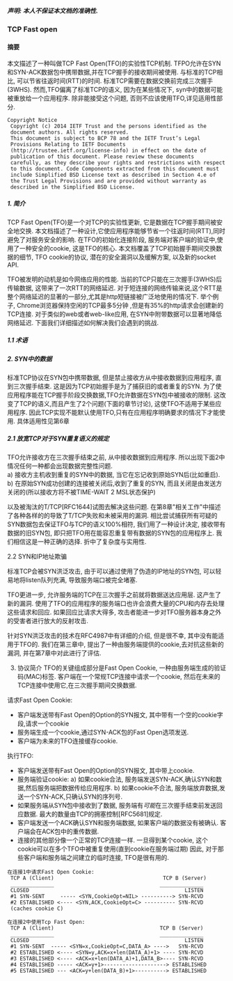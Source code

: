 ##### 声明: 本人不保证本文档的准确性.

### TCP Fast open

#### 摘要

本文描述了一种叫做TCP Fast Open(TFO)的实验性TCP机制. TFPO允许在SYN和SYN-ACK数据包中携带数据,并在TCP握手的接收期间被使用. 与标准的TCP相比, 可以节省往返时间(RTT)的时间.
标准TCP需要在数据交换前完成三次握手(3WHS). 然而,TFO偏离了标准TCP的语义, 因为在某些情况下, syn中的数据可能被重放给一个应用程序. 除非能接受这个问题, 否则不应该使用TFO,详见适用性部分.

```
Copyright Notice
 Copyright (c) 2014 IETF Trust and the persons identified as the
 document authors. All rights reserved.
 This document is subject to BCP 78 and the IETF Trust’s Legal
 Provisions Relating to IETF Documents
 (http://trustee.ietf.org/license-info) in effect on the date of
 publication of this document. Please review these documents
 carefully, as they describe your rights and restrictions with respect
 to this document. Code Components extracted from this document must
 include Simplified BSD License text as described in Section 4.e of
 the Trust Legal Provisions and are provided without warranty as
 described in the Simplified BSD License.
```

##### 1. 简介

TCP Fast Open(TFO)是一个对TCP的实验性更新, 它是数据在TCP握手期间被安全地交换. 本文档描述了一种设计,它使应用程序能够节省一个往返时间(RTT),同时避免了对服务安全的影响. 在TFO的初始化连接阶段,
服务端对客户端的验证中,使用了一种安全的cookie, 这是TFO的核心. 本文档覆盖了TCP初始握手期间交换数据的细节, TFO cookie的协议, 潜在的安全漏洞以及缓解方案, 以及新的socket API.

TFO被发明的动机是如今网络应用的性能. 当前的TCP只能在三次握手(3WHS)后传输数据, 这带来了一次RTT的网络延迟. 对于短连接的网络传输来说,这个RTT是整个网络延迟的显著的一部分,尤其是http短链接被广泛地使用的情况下.
举个例子, Chrome浏览器保持空闲的TCP最多5分钟 ,但是有35%的http请求会创建新的TCP连接. 对于类似的web或者web-like应用, 在SYN中附带数据可以显著地降低网络延迟. 下面我们详细描述如何解决我们会遇到的挑战.

##### 1.1 术语

##### 2. SYN中的数据

标准TCP协议在SYN包中携带数据, 但是禁止接收方从中接收数据到应用程序, 直到三次握手结束. 这是因为TCP初始握手是为了捕获旧的或者重复的SYN. 为了使应用程序能在TCP握手阶段交换数据,TFO允许数据在SYN包中被接收的限制.
这改变了TCP的语义,而且产生了2个问题(下面的章节讨论), 这使TFO不适用于某些应用程序. 因此TCP实现不能默认使用TFO,只有在应用程序明确要求的情况下才能使用. 具体适用性见第6章

##### 2.1 放宽TCP对于SYN重复语义的规定

TFO允许接收方在三次握手结束之前, 从中接收数据到应用程序. 所以出现下面2中情况任何一种都会出现数据完整性问题.   
a) 接收方主机收到重复的SYN中的数据, 当它在忘记收到原始SYN后(比如重启).   
b) 在原始SYN成功创建的连接被关闭后,收到了重复的SYN, 而且关闭是由发送方关闭的(所以接收方将不被TIME-WAIT 2 MSL状态保护)

以及被淘汰的T/TCP[RFC1644]试图去解决这些问题.
在第8章"相关工作"中描述了各种各样的的导致了T/TCP失败和未被采用的漏洞.
相比尝试捕获所有可疑的SYN数据包去保证TFO与TCP的语义100%相符,
我们用了一种设计决定, 接收带有数据的旧SYN包, 
即只把TFO用在能容忍重复带有数据的SYN包的应用程序上. 
我们相信这是一种正确的选择. 折中了复杂度与实用性.

2.2 SYN和IP地址欺骗

标准TCP会被SYN洪泛攻击, 由于可以通过使用了伪造的IP地址的SYN包, 可以轻易地将listen队列充满, 导致服务端口被完全堵塞.

TFO更进一步, 允许服务端的TCP在三次握手之前就将数据送达应用层. 
这产生了新的漏洞. 使用了TFO的应用程序的服务端口也许会浪费大量的CPU和内存去处理这些请求和回应. 
如果回应比请求大得多, 攻击者能进一步对TFO服务器本身之外的受害者进行放大的反射攻击.

针对SYN洪泛攻击的技术在RFC4987中有详细的介绍, 但是很不幸, 其中没有能适用于TFO的.
我们在第三章中, 提出了一种由服务端提供的cookie,去对抗这些新的漏洞, 并在第7章中对此进行了评估.


3. 协议简介
TFO的关键组成部分是Fast Open Cookie, 一种由服务端生成的验证码(MAC)标签.
客户端在一个常规TCP连接中请求一个cookie, 然后在未来的TCP连接中使用它,在三次握手期间交换数据.

请求Fast Open Cookie:

- 客户端发送带有Fast Open的Option的SYN报文, 其中带有一个空的cookie字段,请求一个cookie
- 服务端生成一个cookie,通过SYN-ACK包的Fast Open选项发送.
- 客户端为未来的TFO连接缓存cookie. 

执行TFO:
- 客户端发送带有Fast Open的Option的SYN报文, 其中带上cookie.
- 服务端验证cookie:
     a) 如果cookie合法, 服务端发送SYN-ACK,确认SYN和数据,然后服务端把数据传给应用程序.
     b) 如果cookie不合法, 服务端放弃数据,发送一个SYN-ACK,只确认SYN的序列号.
- 如果服务端从SYN包中接收到了数据, 服务端有*可能*在三次握手结束前发送回应数据. 最大的数量由TCP的拥塞控制[RFC5681]规定.
- 客户端发送一个ACK确认SYN和服务端数据, 如果客户端的数据没有被确认. 客户端会在ACK包中的重传数据.
- 连接的其他部分像一个正常的TCP连接一样. 一旦得到某个cookie, 这个cookie可以在多个TFO中被重复使用(直到cookie在服务端过期)
因此, 对于那些客户端和服务端之间建立的临时连接, TFO是很有用的.

```shell
在连接1中请求Fast Open Cookie:
 TCP A (Client)                                   TCP B (Server)
 ______________                                  ______________
 CLOSED                                                  LISTEN
 #1 SYN-SENT     ----- <SYN,CookieOpt=NIL> ----------> SYN-RCVD
 #2 ESTABLISHED <---- <SYN,ACK,CookieOpt=C> ---------- SYN-RCVD
 (caches cookie C)

在连接2中使用Tcp Fast Open:
 TCP A (Client)                                  TCP B (Server)
 ______________                                  ______________
 CLOSED                                                  LISTEN
 #1 SYN-SENT  ----- <SYN=x,CookieOpt=C,DATA_A> ---->   SYN-RCVD
 #2 ESTABLISHED <---- <SYN=y,ACK=x+len(DATA_A)+1> ---- SYN-RCVD
 #3 ESTABLISHED <---- <ACK=x+len(DATA_A)+1,DATA_B>---- SYN-RCVD
 #4 ESTABLISHED ----- <ACK=y+1>--------------------> ESTABLISHED
 #5 ESTABLISHED --- <ACK=y+len(DATA_B)+1>----------> ESTABLISHED
```